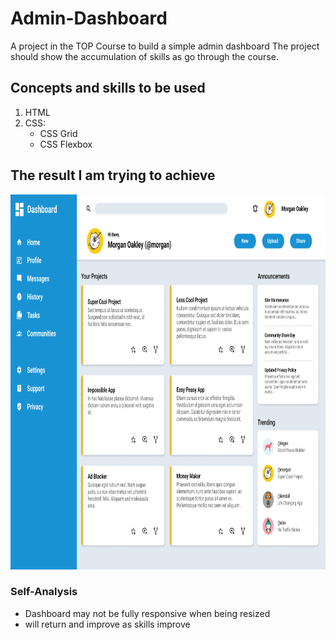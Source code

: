 # Admin-Dashboard

A project in the TOP Course to build a simple admin dashboard
The project should show the accumulation of skills as go through the course.

## Concepts and skills to be used

1. HTML
2. CSS:
    - CSS Grid
    - CSS Flexbox

## The result I am trying to achieve

<img src="./assets/design/dashboard-project.png" alt="dash" width="900" height="600">

### Self-Analysis

- Dashboard may not be fully responsive when being resized
- will return and improve as skills improve
